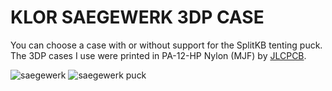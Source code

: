 # KLOR SAEGEWERK 3DP CASE

You can choose a case with or without support for the SplitKB tenting puck.\
The 3DP cases I use were printed in PA-12-HP Nylon (MJF) by [JLCPCB](https://jlcpcb.com/).

![saegewerk](../../../../case/docs/images/saegewerk_3dp.png)
![saegewerk puck](../../../../case/docs/images/saegewerk_3dp_puck.png)